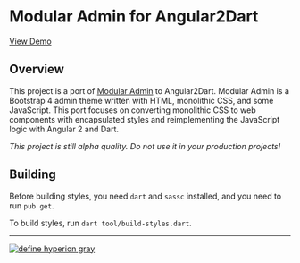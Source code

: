 # Modular Admin for Angular2Dart

[View Demo](https://hyperiongray.github.io/ng2_modular_admin/build/web/)

## Overview

This project is a port of [Modular
Admin](https://github.com/modularcode/modular-admin-html) to Angular2Dart.
Modular Admin is a Bootstrap 4 admin theme written with HTML, monolithic CSS,
and some JavaScript. This port focuses on converting monolithic CSS to web
components with encapsulated styles and reimplementing the JavaScript logic with
Angular 2 and Dart.

*This project is still alpha quality. Do not use it in your production
projects!*

## Building

Before building styles, you need `dart` and `sassc` installed, and you need to
run `pub get`.

To build styles, run `dart tool/build-styles.dart`.

---

[![define hyperion gray](https://hyperiongray.s3.amazonaws.com/define-hg.svg)](https://hyperiongray.com/?pk_campaign=github&pk_kwd=ng2_modular_admin "Hyperion Gray")
